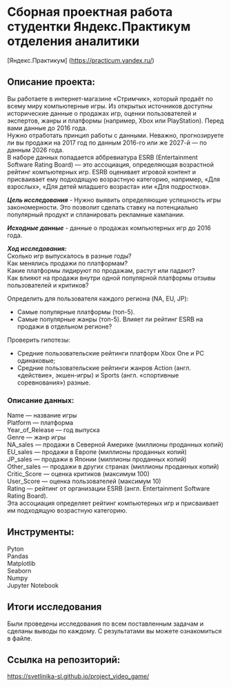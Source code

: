 # **Сборная проектная работа студентки Яндекс.Практикум отделения аналитики**
[Яндекс.Практикум] (https://practicum.yandex.ru/)

## Описание проекта:
Вы работаете в интернет-магазине «Стримчик», который продаёт по всему миру компьютерные игры. Из открытых источников доступны исторические данные о продажах игр, оценки пользователей и экспертов, жанры и платформы (например, Xbox или PlayStation). 
Перед вами данные до 2016 года.  
Нужно отработать принцип работы с данными. Неважно, прогнозируете ли вы продажи на 2017 год по данным 2016-го или же 2027-й — по данным 2026 года.    
В наборе данных попадается аббревиатура ESRB (Entertainment Software Rating Board) — это ассоциация, определяющая возрастной рейтинг компьютерных игр. ESRB оценивает игровой контент и присваивает ему подходящую возрастную категорию, например, «Для взрослых», «Для детей младшего возраста» или «Для подростков». 
    
***Цель исследования*** - Нужно выявить определяющие успешность игры закономерности. Это позволит сделать ставку на потенциально популярный продукт и спланировать рекламные кампании.   

***Исходные данные*** - данные о продажах компьютерных игр до 2016 года.  

***Ход исследования:***   
 Сколько игр выпускалось в разные годы?  
 Как менялись продажи по платформам?  
 Какие платформы лидируют по продажам, растут или падают?   
 Как влияют на продажи внутри одной популярной платформы отзывы пользователей и критиков?    
  
Определить для пользователя каждого региона (NA, EU, JP):  
 - Самые популярные платформы (топ-5).
 - Самые популярные жанры (топ-5).
Влияет ли рейтинг ESRB на продажи в отдельном регионе?  

Проверить гипотезы:  
 - Средние пользовательские рейтинги платформ Xbox One и PC одинаковые;
 - Средние пользовательские рейтинги жанров Action (англ. «действие», экшен-игры) и Sports (англ. «спортивные соревнования») разные.


### Описание данных:
Name — название игры  
Platform — платформа  
Year_of_Release — год выпуска  
Genre — жанр игры  
NA_sales — продажи в Северной Америке (миллионы проданных копий)  
EU_sales — продажи в Европе (миллионы проданных копий)  
JP_sales — продажи в Японии (миллионы проданных копий)  
Other_sales — продажи в других странах (миллионы проданных копий)  
Critic_Score — оценка критиков (максимум 100)  
User_Score — оценка пользователей (максимум 10)  
Rating — рейтинг от организации ESRB (англ. Entertainment Software Rating Board).   
Эта ассоциация определяет рейтинг компьютерных игр и присваивает им подходящую возрастную категорию.  


## Инструменты:
Pyton  
Pandas  
Matplotlib  
Seaborn  
Numpy  
Jupyter Notebook  

## Итоги исследования
Были проведены исследования по всем поставленным задачам и сделаны выводы по каждому. 
С результатами вы можете ознакомиться в файле.

## Ссылка на репозиторий: 
https://svetlinika-sl.github.io/project_video_game/
